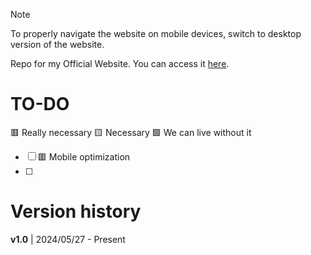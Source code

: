 > [!NOTE]
> To properly navigate the website on mobile devices, switch to desktop version of the website.

Repo for my Official Website. You can access it [here](https://sobakintech.sytes.net).


# TO-DO
🟥 Really necessary 🟨 Necessary 🟩 We can live without it

- [ ] 🟥 Mobile optimization
- [ ]

# Version history
**v1.0** | 2024/05/27 - Present
